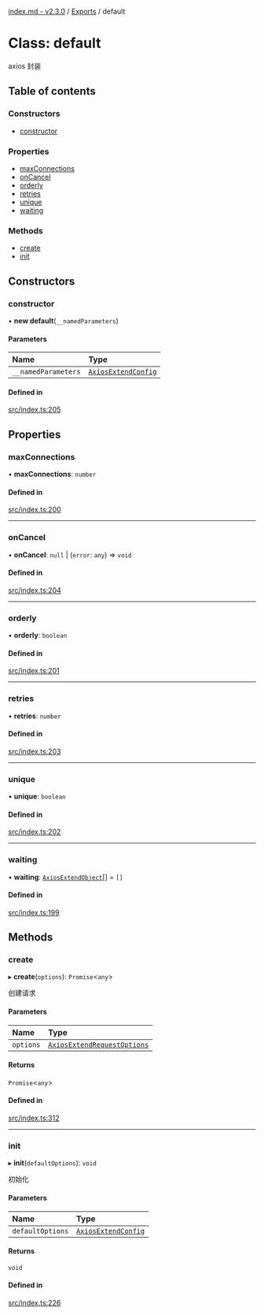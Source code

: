 [index.md - v2.3.0](../README.md) / [Exports](../modules.md) / default

# Class: default

axios 封装

## Table of contents

### Constructors

-   [constructor](default.md#constructor)

### Properties

-   [maxConnections](default.md#maxconnections)
-   [onCancel](default.md#oncancel)
-   [orderly](default.md#orderly)
-   [retries](default.md#retries)
-   [unique](default.md#unique)
-   [waiting](default.md#waiting)

### Methods

-   [create](default.md#create)
-   [init](default.md#init)

## Constructors

### constructor

• **new default**(`__namedParameters`)

#### Parameters

| Name                | Type                                                      |
| :------------------ | :-------------------------------------------------------- |
| `__namedParameters` | [`AxiosExtendConfig`](../interfaces/AxiosExtendConfig.md) |

#### Defined in

[src/index.ts:205](https://github.com/saqqdy/axios-ex/blob/b8757f7/src/index.ts#L205)

## Properties

### maxConnections

• **maxConnections**: `number`

#### Defined in

[src/index.ts:200](https://github.com/saqqdy/axios-ex/blob/b8757f7/src/index.ts#L200)

---

### onCancel

• **onCancel**: `null` \| (`error`: `any`) => `void`

#### Defined in

[src/index.ts:204](https://github.com/saqqdy/axios-ex/blob/b8757f7/src/index.ts#L204)

---

### orderly

• **orderly**: `boolean`

#### Defined in

[src/index.ts:201](https://github.com/saqqdy/axios-ex/blob/b8757f7/src/index.ts#L201)

---

### retries

• **retries**: `number`

#### Defined in

[src/index.ts:203](https://github.com/saqqdy/axios-ex/blob/b8757f7/src/index.ts#L203)

---

### unique

• **unique**: `boolean`

#### Defined in

[src/index.ts:202](https://github.com/saqqdy/axios-ex/blob/b8757f7/src/index.ts#L202)

---

### waiting

• **waiting**: [`AxiosExtendObject`](../interfaces/AxiosExtendObject.md)[] = `[]`

#### Defined in

[src/index.ts:199](https://github.com/saqqdy/axios-ex/blob/b8757f7/src/index.ts#L199)

## Methods

### create

▸ **create**(`options`): `Promise`<`any`\>

创建请求

#### Parameters

| Name      | Type                                                                      |
| :-------- | :------------------------------------------------------------------------ |
| `options` | [`AxiosExtendRequestOptions`](../interfaces/AxiosExtendRequestOptions.md) |

#### Returns

`Promise`<`any`\>

#### Defined in

[src/index.ts:312](https://github.com/saqqdy/axios-ex/blob/b8757f7/src/index.ts#L312)

---

### init

▸ **init**(`defaultOptions`): `void`

初始化

#### Parameters

| Name             | Type                                                      |
| :--------------- | :-------------------------------------------------------- |
| `defaultOptions` | [`AxiosExtendConfig`](../interfaces/AxiosExtendConfig.md) |

#### Returns

`void`

#### Defined in

[src/index.ts:226](https://github.com/saqqdy/axios-ex/blob/b8757f7/src/index.ts#L226)
